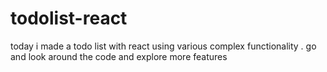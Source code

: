 # todolist-react
today i made a todo list with react using various complex functionality . go and look around the code and explore more features
